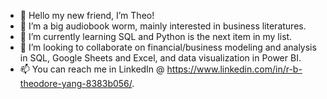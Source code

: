 - 👋 Hello my new friend, I’m Theo! 
- 👀 I’m a big audiobook worm, mainly interested in business literatures. 
- 🌱 I’m currently learning SQL and Python is the next item in my list.
- 💞️ I’m looking to collaborate on financial/business modeling and analysis in SQL, Google Sheets and Excel, and data visualization in Power BI.
- 📫 You can reach me in LinkedIn @ https://www.linkedin.com/in/r-b-theodore-yang-8383b056/.

<!---
RBTheodoreYang/RBTheodoreYang is a ✨ special ✨ repository because its `README.md` (this file) appears on your GitHub profile.
You can click the Preview link to take a look at your changes.
--->
